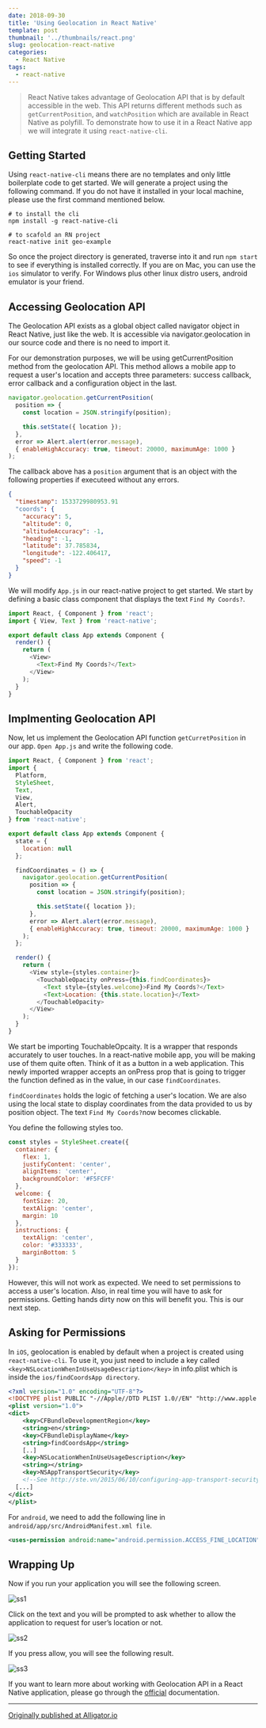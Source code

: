 ```yaml
---
date: 2018-09-30
title: 'Using Geolocation in React Native'
template: post
thumbnail: '../thumbnails/react.png'
slug: geolocation-react-native
categories:
  - React Native
tags:
  - react-native
---
```


> React Native takes advantage of Geolocation API that is by default accessible in the web. This API returns different methods such as `getCurrentPosition`, and `watchPosition` which are available in React Native as polyfill. To demonstrate how to use it in a React Native app we will integrate it using `react-native-cli`.

## Getting Started

Using `react-native-cli` means there are no templates and only little boilerplate code to get started. We will generate a project using the following command. If you do not have it installed in your local machine, please use the first command mentioned below.

```shell
# to install the cli
npm install -g react-native-cli

# to scafold an RN project
react-native init geo-example
```

So once the project directory is generated, traverse into it and run `npm start` to see if everything is installed correctly. If you are on Mac, you can use the `ios` simulator to verify. For Windows plus other linux distro users, android emulator is your friend.

## Accessing Geolocation API

The Geolocation API exists as a global object called navigator object in React Native, just like the web. It is accessible via navigator.geolocation in our source code and there is no need to import it.

For our demonstration purposes, we will be using getCurrentPosition method from the geolocation API. This method allows a mobile app to request a user's location and accepts three parameters: success callback, error callback and a configuration object in the last.

```js
navigator.geolocation.getCurrentPosition(
  position => {
    const location = JSON.stringify(position);

    this.setState({ location });
  },
  error => Alert.alert(error.message),
  { enableHighAccuracy: true, timeout: 20000, maximumAge: 1000 }
);
```

The callback above has a `position` argument that is an object with the following properties if executeed without any errors.

```json
{
  "timestamp": 1533729980953.91
  "coords": {
    "accuracy": 5,
    "altitude": 0,
    "altitudeAccuracy": -1,
    "heading": -1,
    "latitude": 37.785834,
    "longitude": -122.406417,
    "speed": -1
  }
}
```

We will modify `App.js` in our react-native project to get started. We start by defining a basic class component that displays the text `Find My Coords?`.

```js
import React, { Component } from 'react';
import { View, Text } from 'react-native';

export default class App extends Component {
  render() {
    return (
      <View>
        <Text>Find My Coords?</Text>
      </View>
    );
  }
}
```

## Implmenting Geolocation API

Now, let us implement the Geolocation API function `getCurretPosition` in our app. `Open App.js` and write the following code.

```js
import React, { Component } from 'react';
import {
  Platform,
  StyleSheet,
  Text,
  View,
  Alert,
  TouchableOpacity
} from 'react-native';

export default class App extends Component {
  state = {
    location: null
  };

  findCoordinates = () => {
    navigator.geolocation.getCurrentPosition(
      position => {
        const location = JSON.stringify(position);

        this.setState({ location });
      },
      error => Alert.alert(error.message),
      { enableHighAccuracy: true, timeout: 20000, maximumAge: 1000 }
    );
  };

  render() {
    return (
      <View style={styles.container}>
        <TouchableOpacity onPress={this.findCoordinates}>
          <Text style={styles.welcome}>Find My Coords?</Text>
          <Text>Location: {this.state.location}</Text>
        </TouchableOpacity>
      </View>
    );
  }
}
```

We start be importing TouchableOpcaity. It is a wrapper that responds accurately to user touches. In a react-native mobile app, you will be making use of them quite often. Think of it as a button in a web application. This newly imported wrapper accepts an onPress prop that is going to trigger the function defined as in the value, in our case `findCoordinates`.

`findCoordinates` holds the logic of fetching a user's location. We are also using the local state to display coordinates from the data provided to us by position object. The text `Find My Coords?`now becomes clickable.

You define the following styles too.

```js
const styles = StyleSheet.create({
  container: {
    flex: 1,
    justifyContent: 'center',
    alignItems: 'center',
    backgroundColor: '#F5FCFF'
  },
  welcome: {
    fontSize: 20,
    textAlign: 'center',
    margin: 10
  },
  instructions: {
    textAlign: 'center',
    color: '#333333',
    marginBottom: 5
  }
});
```

However, this will not work as expected. We need to set permissions to access a user's location. Also, in real time you will have to ask for permissions. Getting hands dirty now on this will benefit you. This is our next step.

## Asking for Permissions

In `iOS`, geolocation is enabled by default when a project is created using `react-native-cli`. To use it, you just need to include a key called `<key>NSLocationWhenInUseUsageDescription</key>` in info.plist which is inside the `ios/findCoordsApp directory`.

```xml
<?xml version="1.0" encoding="UTF-8"?>
<!DOCTYPE plist PUBLIC "-//Apple//DTD PLIST 1.0//EN" "http://www.apple.com/DTDs/PropertyList-1.0.dtd">
<plist version="1.0">
<dict>
	<key>CFBundleDevelopmentRegion</key>
	<string>en</string>
	<key>CFBundleDisplayName</key>
	<string>findCoordsApp</string>
	[..]
	<key>NSLocationWhenInUseUsageDescription</key>
	<string></string>
	<key>NSAppTransportSecurity</key>
	<!--See http://ste.vn/2015/06/10/configuring-app-transport-security-ios-9-osx-10-11/ -->
  [...]
</dict>
</plist>
```

For `android`, we need to add the following line in `android/app/src/AndroidManifest.xml file`.

```xml
<uses-permission android:name="android.permission.ACCESS_FINE_LOCATION" />
```

## Wrapping Up

Now if you run your application you will see the following screen.

![ss1](https://d33wubrfki0l68.cloudfront.net/322265a987e63bce9d3a6b5e9e77677d2d955738/2b3f2/images/react/geolocation-react-native/rn-geolocation-1-defualt-screen.png)

Click on the text and you will be prompted to ask whether to allow the application to request for user’s location or not.

![ss2](https://d33wubrfki0l68.cloudfront.net/ae2a364e23ac372ad95143ca72d6eff7df583b41/8ce35/images/react/geolocation-react-native/rn-geolocation-2-ask-permissions.png)

If you press allow, you will see the following result.

![ss3](https://d33wubrfki0l68.cloudfront.net/a949d3877e24bd5b71fb5c332dcc444ecb937e67/2febb/images/react/geolocation-react-native/rn-geolocation-3-result.png)

If you want to learn more about working with Geolocation API in a React Native application, please go through the [official](https://facebook.github.io/react-native/docs/geolocation) documentation.

---

[Originally published at Alligator.io](https://alligator.io/react/geolocation-react-native/)
